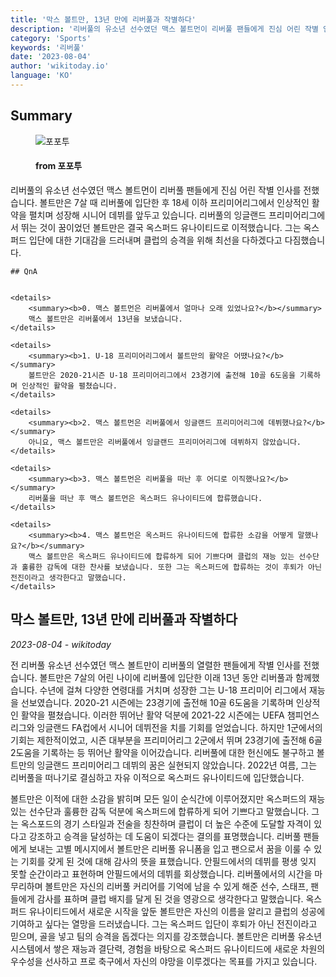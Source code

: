 ```yaml
---
title: '막스 볼트만, 13년 만에 리버풀과 작별하다'
description: '리버풀의 유소년 선수였던 맥스 볼트먼이 리버풀 팬들에게 진심 어린 작별 인사를 전했습니다. 볼트만은 7살 때 리버풀에 입단한 후 18세 이하 프리미어리그에서 인상적인 활약을 펼치며 성장해 시니어 데뷔를 앞두고 있습니다. 리버풀의 잉글랜드 프리미어리그에서 뛰는 것이 꿈이었던 볼트만은 결국 옥스퍼드 유나이티드로 이적했습니다. 그는 옥스퍼드 입단에 대한 기대감을 드러내며 클럽의 승격을 위해 최선을 다하겠다고 다짐했습니다.'
category: 'Sports'
keywords: '리버풀'
date: '2023-08-04'
author: 'wikitoday.io'
language: 'KO'
---
```


## Summary



<figure>
    <img src="https://cdn.fourfourtwo.co.kr/news/thumbnail/202308/38661_88065_2048_v150.jpg" alt="포포투" />
    <figcaption>
        <h4> from 포포투</h4>
    </figcaption>
</figure>


리버풀의 유소년 선수였던 맥스 볼트먼이 리버풀 팬들에게 진심 어린 작별 인사를 전했습니다. 볼트만은 7살 때 리버풀에 입단한 후 18세 이하 프리미어리그에서 인상적인 활약을 펼치며 성장해 시니어 데뷔를 앞두고 있습니다. 리버풀의 잉글랜드 프리미어리그에서 뛰는 것이 꿈이었던 볼트만은 결국 옥스퍼드 유나이티드로 이적했습니다. 그는 옥스퍼드 입단에 대한 기대감을 드러내며 클럽의 승격을 위해 최선을 다하겠다고 다짐했습니다.


    ## QnA

    
    <details>
        <summary><b>0. 맥스 볼트먼은 리버풀에서 얼마나 오래 있었나요?</b></summary>
        맥스 볼트만은 리버풀에서 13년을 보냈습니다.
    </details>
    
    <details>
        <summary><b>1. U-18 프리미어리그에서 볼트만의 활약은 어땠나요?</b></summary>
        볼트만은 2020-21시즌 U-18 프리미어리그에서 23경기에 출전해 10골 6도움을 기록하며 인상적인 활약을 펼쳤습니다.
    </details>
    
    <details>
        <summary><b>2. 맥스 볼트먼은 리버풀에서 잉글랜드 프리미어리그에 데뷔했나요?</b></summary>
        아니요, 맥스 볼트만은 리버풀에서 잉글랜드 프리미어리그에 데뷔하지 않았습니다.
    </details>
    
    <details>
        <summary><b>3. 맥스 볼트먼은 리버풀을 떠난 후 어디로 이직했나요?</b></summary>
        리버풀을 떠난 후 맥스 볼트먼은 옥스퍼드 유나이티드에 합류했습니다.
    </details>
    
    <details>
        <summary><b>4. 맥스 볼트먼은 옥스퍼드 유나이티드에 합류한 소감을 어떻게 말했나요?</b></summary>
        맥스 볼트만은 옥스퍼드 유나이티드에 합류하게 되어 기쁘다며 클럽의 재능 있는 선수단과 훌륭한 감독에 대한 찬사를 보냈습니다. 또한 그는 옥스퍼드에 합류하는 것이 후퇴가 아닌 전진이라고 생각한다고 말했습니다.
    </details>
    


## 막스 볼트만, 13년 만에 리버풀과 작별하다

_2023-08-04 - wikitoday_

전 리버풀 유소년 선수였던 맥스 볼트만이 리버풀의 열렬한 팬들에게 작별 인사를 전했습니다. 볼트만은 7살의 어린 나이에 리버풀에 입단한 이래 13년 동안 리버풀과 함께했습니다. 수년에 걸쳐 다양한 연령대를 거치며 성장한 그는 U-18 프리미어 리그에서 재능을 선보였습니다. 2020-21 시즌에는 23경기에 출전해 10골 6도움을 기록하며 인상적인 활약을 펼쳤습니다. 이러한 뛰어난 활약 덕분에 2021-22 시즌에는 UEFA 챔피언스리그와 잉글랜드 FA컵에서 시니어 데뷔전을 치를 기회를 얻었습니다. 하지만 1군에서의 기회는 제한적이었고, 시즌 대부분을 프리미어리그 2군에서 뛰며 23경기에 출전해 6골 2도움을 기록하는 등 뛰어난 활약을 이어갔습니다. 리버풀에 대한 헌신에도 불구하고 볼트만의 잉글랜드 프리미어리그 데뷔의 꿈은 실현되지 않았습니다. 2022년 여름, 그는 리버풀을 떠나기로 결심하고 자유 이적으로 옥스퍼드 유나이티드에 입단했습니다.



볼트만은 이적에 대한 소감을 밝히며 모든 일이 순식간에 이루어졌지만 옥스퍼드의 재능 있는 선수단과 훌륭한 감독 덕분에 옥스퍼드에 합류하게 되어 기쁘다고 말했습니다. 그는 옥스포드의 경기 스타일과 전술을 칭찬하며 클럽이 더 높은 수준에 도달할 자격이 있다고 강조하고 승격을 달성하는 데 도움이 되겠다는 결의를 표명했습니다. 리버풀 팬들에게 보내는 고별 메시지에서 볼트만은 리버풀 유니폼을 입고 팬으로서 꿈을 이룰 수 있는 기회를 갖게 된 것에 대해 감사의 뜻을 표했습니다. 안필드에서의 데뷔를 평생 잊지 못할 순간이라고 표현하며 안필드에서의 데뷔를 회상했습니다. 리버풀에서의 시간을 마무리하며 볼트만은 자신의 리버풀 커리어를 기억에 남을 수 있게 해준 선수, 스태프, 팬들에게 감사를 표하며 클럽 배지를 달게 된 것을 영광으로 생각한다고 말했습니다. 옥스퍼드 유나이티드에서 새로운 시작을 앞둔 볼트만은 자신의 이름을 알리고 클럽의 성공에 기여하고 싶다는 열망을 드러냈습니다. 그는 옥스퍼드 입단이 후퇴가 아닌 전진이라고 믿으며, 골을 넣고 팀의 승격을 돕겠다는 의지를 강조했습니다. 볼트만은 리버풀 유소년 시스템에서 쌓은 재능과 결단력, 경험을 바탕으로 옥스퍼드 유나이티드에 새로운 차원의 우수성을 선사하고 프로 축구에서 자신의 야망을 이루겠다는 목표를 가지고 있습니다.
